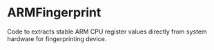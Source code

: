 # ARMFingerprint
Code to extracts stable ARM CPU register values directly from system hardware for fingerprinting device.
